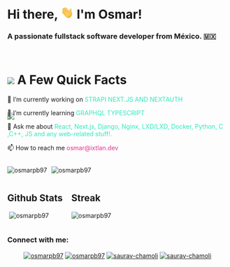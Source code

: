<h1 align="left">Hi there, <img src="https://raw.githubusercontent.com/ABSphreak/ABSphreak/master/gifs/Hi.gif" width="30px" /> I'm Osmar!</h1>
<div>
<h3 align="left">A passionate  fullstack software developer from México. 🇲🇽</h3>
<img style="margin:-200px 0px -150px 0px" src="https://user-images.githubusercontent.com/36203999/113812230-56c7e800-9733-11eb-80d8-371564b88f82.gif"/>
</div>
<h1><img style="height:24px" src="https://github.githubassets.com/images/icons/emoji/unicode/26a1.png"> A Few Quick Facts</h1>
<p> 🔭 I’m currently working on <span style="color:#30E8BD"> STRAPI NEXT.JS AND NEXTAUTH</span></p>
<p> 🌱 I’m currently learning <span style="color:#30E8BD"> GRAPHQL TYPESCRIPT</span></p>
<p> 💬 Ask me about  <span style="color:#30E8BD">React, Next.js, Django, Nginx, LXD/LXD, Docker, Python, C ,C++, JS and any web-related stuff!.</span></p>
<p> 📫 How to reach me <span style="color:#E8308C">osmar@ixtlan.dev</span></p>
<div style="display:flex">
<p align="left" style="margin-right:10px"> <img src="https://komarev.com/ghpvc/?username=osmarpb97&label=Profile%20views&color=0e75b6&style=flat" alt="osmarpb97" /> </p>
<p align="left" style="margin-right:10px"> <img 
    src="https://camo.githubusercontent.com/709f3cbabb06b8896edf6890835a638693bb9f70e6002a959e189190d55d6111/68747470733a2f2f6261646765732e66726170736f66742e636f6d2f6f732f76322f6f70656e2d736f757263652e7376673f763d313033" alt="osmarpb97" /> </p>
</div>
<div style="display:flex">
    <div style="margin-right:10px">
        <h2 align="left">Github Stats </h2>
        <p>&nbsp;<img align="center" src="https://github-readme-stats.vercel.app/api?username=osmarpb97&show_icons=true&locale=en&theme=buefy" alt="osmarpb97" /></p>
    </div>
    <div style="margin-left:10px">
        <h2 align="left">Streak</h2>
        <p><img align="center" src="https://github-readme-streak-stats.herokuapp.com/?user=osmarpb97&show_icons=true&theme=buefy" alt="osmarpb97" /></p>
    </div>
</div>

<h3 align="left">Connect with me:</h3>
<p align="center">
<a href="https://codepen.io/osmarpb97" target="blank"><img align="center" src="https://cdn.jsdelivr.net/npm/simple-icons@3.0.1/icons/codepen.svg" alt="osmarpb97" height="30" width="40" /></a>
<a href="https://dev.to/osmarpb97" target="blank"><img align="center" src="https://cdn.jsdelivr.net/npm/simple-icons@3.0.1/icons/dev-dot-to.svg" alt="osmarpb97" height="30" width="40" /></a>
<a href="https://linkedin.com/in/saurav-chamoli" target="blank"><img align="center" src="https://cdn.jsdelivr.net/npm/simple-icons@3.0.1/icons/linkedin.svg" alt="saurav-chamoli" height="30" width="40" /></a>
<a href="https://exercism.io/profiles/osmarpb97" target="blank"><img align="center" src="https://cdn.jsdelivr.net/npm/simple-icons@3.0.1/icons/exercism.svg" alt="saurav-chamoli" height="30" width="30" /></a>
</p>
